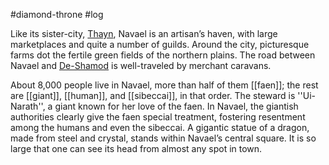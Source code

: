 #diamond-throne #log

Like its sister-city, [Thayn](Thayn.md), Navael is an artisan’s haven, with large marketplaces and quite a number of guilds. Around the city, picturesque farms dot the fertile green fields of the northern plains. The road between Navael and [De-Shamod](De-Shamod.md) is well-traveled by merchant caravans.
About 8,000 people live in Navael, more than half of them [[faen]]; the rest are [[giant]], [[human]], and [[sibeccai]], in that order. The steward is ''Ui-Narath'', a giant known for her love of the faen. In Navael, the giantish authorities clearly give the faen special treatment, fostering resentment among the humans and even the sibeccai. A gigantic statue of a dragon, made from steel and crystal, stands within Navael’s central square. It is so large that one can see its head from almost any spot in town.

